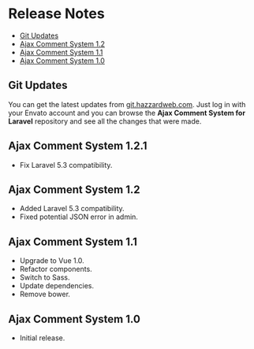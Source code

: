 # Release Notes

- [Git Updates](#git-updates)
- [Ajax Comment System 1.2](#ajax-comment-system-12)
- [Ajax Comment System 1.1](#ajax-comment-system-11)
- [Ajax Comment System 1.0](#ajax-comment-system-10)

## Git Updates

You can get the latest updates from [git.hazzardweb.com](https://git.hazzardweb.com). Just log in with your Envato account and you can browse the __Ajax Comment System for Laravel__ repository and see all the changes that were made.

## Ajax Comment System 1.2.1

- Fix Laravel 5.3 compatibility.

## Ajax Comment System 1.2

- Added Laravel 5.3 compatibility.
- Fixed potential JSON error in admin.

## Ajax Comment System 1.1

- Upgrade to Vue 1.0.
- Refactor components.
- Switch to Sass.
- Update dependencies.
- Remove bower.

## Ajax Comment System 1.0

- Initial release.
